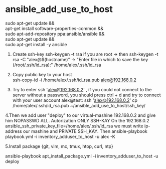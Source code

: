 # ansible_add_use_to_host

sudo apt-get update && \
apt-get install software-properties-common && \
sudo apt-add-repository ppa:ansible/ansible && \
sudo apt-get update && \
sudo apt-get install -y ansible

1. Create ssh-key                ssh-keygen -t rsa
  if you are root -> then        ssh-keygen -t rsa -C "alex@$(hostname)"  -> "Enter file in which to save the key (/root/.ssh/id_rsa):" /home/alex/.ssh/id_rsa

2. Copy public key to your host  
                                 ssh-copy-id -i /home/alex/.ssh/id_rsa.pub alex@192.168.0.2
3. Try to enter   ssh 'alex@192.168.0.2'  , if you could not connect to the server without a password, you should press ctrl + d and try to connect with your user account alex@test:  ssh 'alex@192.168.0.2'
                                 cp /home/alex/.ssh/id_rsa.pub ~/ansible_add_use_to_host/ssh_key/


4.Then we add user "deploy" to our virtual-mashine 192.168.0.2 and give him NOPASSWD ALL. Autorization ONLY SSH-KAY
On the 192.168.0.2  ansible_ssh_private_key_file=/home/alex/.ssh/id_rsa we must write ip-address our mashine and PRIVATE SSH_KAY.
Then  ansible-playbook playbook.yml -i inventory_adduser_to_host -u alex -K

5.Install package {git, vim, mc, tmux, htop, curl, ntp}

ansible-playbook apt_install_package.yml -i inventory_adduser_to_host -u deploy
